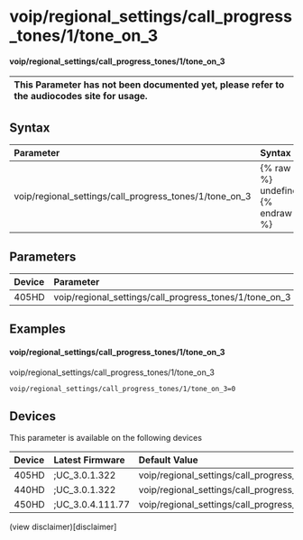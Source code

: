 ﻿---
description: voip/regional_settings/call_progress_tones/1/tone_on_3
search:
    keywords: ['voip','regional_settings','call_progress_tones','1','tone_on_3']
---

# voip/regional_settings/call_progress_tones/1/tone_on_3

#### voip/regional_settings/call_progress_tones/1/tone_on_3


| This Parameter has not been documented yet, please refer to the audiocodes site for usage.  |
| :--- |

## Syntax
| Parameter | Syntax |
| :--- | :--- |
|voip/regional_settings/call_progress_tones/1/tone_on_3 | {% raw %} undefined {% endraw %} |

## Parameters
|Device|Parameter|value|Description|
|:---|:---|:---|:---|
| 405HD | voip/regional_settings/call_progress_tones/1/tone_on_3 |  |  |

## Examples
#### voip/regional_settings/call_progress_tones/1/tone_on_3

voip/regional_settings/call_progress_tones/1/tone_on_3

```
voip/regional_settings/call_progress_tones/1/tone_on_3=0
```

## Devices
This parameter is available on the following devices

| Device | Latest Firmware | Default Value |
|:---|:---|:---|
| 405HD | ;UC_3.0.1.322 | voip/regional_settings/call_progress_tones/1/tone_on_3=0 
| 440HD | ;UC_3.0.1.322 | voip/regional_settings/call_progress_tones/1/tone_on_3=0 
| 450HD | ;UC_3.0.4.111.77 | voip/regional_settings/call_progress_tones/1/tone_on_3=0 

(view disclaimer)[disclaimer]
